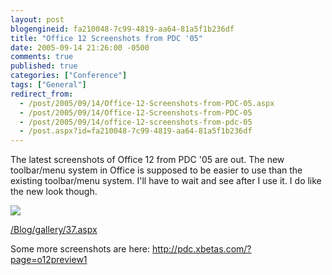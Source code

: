 ```yaml
---
layout: post
blogengineid: fa210048-7c99-4819-aa64-81a5f1b236df
title: "Office 12 Screenshots from PDC '05"
date: 2005-09-14 21:26:00 -0500
comments: true
published: true
categories: ["Conference"]
tags: ["General"]
redirect_from: 
  - /post/2005/09/14/Office-12-Screenshots-from-PDC-05.aspx
  - /post/2005/09/14/Office-12-Screenshots-from-PDC-05
  - /post/2005/09/14/office-12-screenshots-from-pdc-05
  - /post.aspx?id=fa210048-7c99-4819-aa64-81a5f1b236df
---
```


The latest screenshots of Office 12 from PDC '05 are out. The new toolbar/menu system in Office is supposed to be easier to use than the existing toolbar/menu system. I'll have to wait and see after I use it. I do like the new look though.

<A href="/Blog/gallery/37.aspx"><IMG src="/Blog/images/37/o_word-inserttab.png" border=0></A>

<U><FONT color=#800080><A href="/Blog/gallery/37.aspx">/Blog/gallery/37.aspx</A></FONT></U>

Some more screenshots are here: <A href="http://pdc.xbetas.com/?page=o12preview1">http://pdc.xbetas.com/?page=o12preview1</A><A href="http://pdc.xbetas.com/?page=o12preview1"></A>
